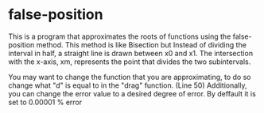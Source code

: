 # false-position
This is a program that approximates the roots of functions using the false-position method. This method is like Bisection but Instead of dividing the interval in half, a straight line is drawn between x0 and x1. The intersection with the x-axis, xm, represents the point that divides the two subintervals. 

You may want to change the function that you are approximating, to do so change what "d" is equal to in the "drag" function. (Line 50)
Additionally, you can change the error value to a desired degree of error. By deffault it is set to 0.00001 % error
